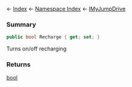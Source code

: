 ← [Index](Api-Index) ← [Namespace Index](Namespace-Index) ← [IMyJumpDrive](Sandbox.ModAPI.Ingame.IMyJumpDrive)

### Summary

```csharp
public bool Recharge { get; set; }
```

Turns on/off recharging

### Returns

[bool](https://docs.microsoft.com/en-us/dotnet/api/System.Boolean?view=netframework-4.6)

